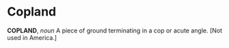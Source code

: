 # Copland

**COPLAND**, _noun_ A piece of ground terminating in a cop or acute angle. \[Not used in America.\]